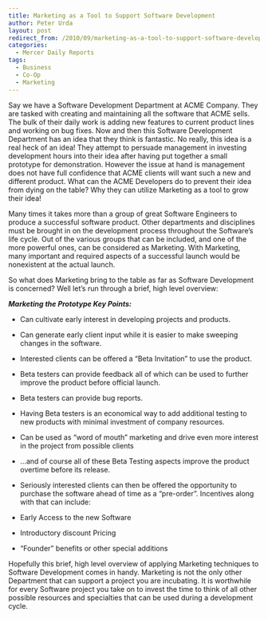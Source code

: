 ```yaml
---
title: Marketing as a Tool to Support Software Development
author: Peter Urda
layout: post
redirect_from: /2010/09/marketing-as-a-tool-to-support-software-development/
categories:
  - Mercer Daily Reports
tags:
  - Business
  - Co-Op
  - Marketing
---
```

Say we have a Software Development Department at ACME Company. They are tasked with creating and maintaining all the software that ACME sells. The bulk of their daily work is adding new features to current product lines and working on bug fixes. Now and then this Software Development Department has an idea that they think is fantastic. No really, this idea is a real heck of an idea! They attempt to persuade management in investing development hours into their idea after having put together a small prototype for demonstration. However the issue at hand is management does not have full confidence that ACME clients will want such a new and different product. What can the ACME Developers do to prevent their idea from dying on the table? Why they can utilize Marketing as a tool to grow their idea!

Many times it takes more than a group of great Software Engineers to produce a successful software product. Other departments and disciplines must be brought in on the development process throughout the Software&#8217;s life cycle. Out of the various groups that can be included, and one of the more powerful ones, can be considered as Marketing. With Marketing, many important and required aspects of a successful launch would be nonexistent at the actual launch.

So what does Marketing bring to the table as far as Software Development is concerned? Well let&#8217;s run through a brief, high level overview:

***Marketing the Prototype Key Points:***

  * Can cultivate early interest in developing projects and products.
  * Can generate early client input while it is easier to make sweeping changes in the software.
  * Interested clients can be offered a &#8220;Beta Invitation&#8221; to use the product.
  * Beta testers can provide feedback all of which can be used to further improve the product before official launch.
  * Beta testers can provide bug reports.
  * Having Beta testers is an economical way to add additional testing to new products with minimal investment of company resources.
  * Can be used as &#8220;word of mouth&#8221; marketing and drive even more interest in the project from possible clients
  * &#8230;and of course all of these Beta Testing aspects improve the product overtime before its release.

  * Seriously interested clients can then be offered the opportunity to purchase the software ahead of time as a &#8220;pre-order&#8221;. Incentives along with that can include:
  * Early Access to the new Software
  * Introductory discount Pricing
  * &#8220;Founder&#8221; benefits or other special additions

Hopefully this brief, high level overview of applying Marketing techniques to Software Development comes in handy. Marketing is not the only other Department that can support a project you are incubating. It is worthwhile for every Software project you take on to invest the time to think of all other possible resources and specialties that can be used during a development cycle.
